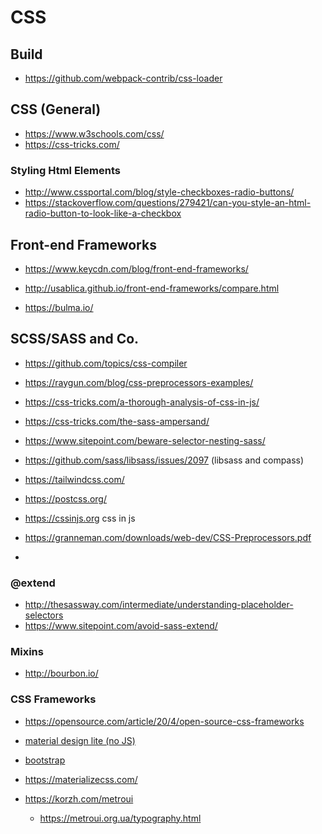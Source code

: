 # CSS 

## Build

* https://github.com/webpack-contrib/css-loader

## CSS (General)

* https://www.w3schools.com/css/
* https://css-tricks.com/

### Styling Html Elements

* http://www.cssportal.com/blog/style-checkboxes-radio-buttons/
* https://stackoverflow.com/questions/279421/can-you-style-an-html-radio-button-to-look-like-a-checkbox

## Front-end Frameworks

* https://www.keycdn.com/blog/front-end-frameworks/
* http://usablica.github.io/front-end-frameworks/compare.html

* https://bulma.io/

## SCSS/SASS and Co.

* https://github.com/topics/css-compiler
* https://raygun.com/blog/css-preprocessors-examples/
* https://css-tricks.com/a-thorough-analysis-of-css-in-js/

* https://css-tricks.com/the-sass-ampersand/
* https://www.sitepoint.com/beware-selector-nesting-sass/
* https://github.com/sass/libsass/issues/2097 (libsass and compass)
* https://tailwindcss.com/
* https://postcss.org/
* https://cssinjs.org css in js
* https://granneman.com/downloads/web-dev/CSS-Preprocessors.pdf
* 

### @extend

* http://thesassway.com/intermediate/understanding-placeholder-selectors
* https://www.sitepoint.com/avoid-sass-extend/

### Mixins

* http://bourbon.io/

### CSS Frameworks

* https://opensource.com/article/20/4/open-source-css-frameworks

* [material design lite (no JS)](https://getmdl.io/)
* [bootstrap](https://getbootstrap.com/)
* https://materializecss.com/
* https://korzh.com/metroui
  + https://metroui.org.ua/typography.html
